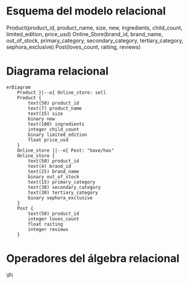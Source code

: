 # Esquema del modelo relacional

Product(product_id, product_name, size, new, ingredients, child_count, limited_edition, price_usd)
Online_Store(brand_id, brand_name, out_of_stock, primary_category, secondary_category, tertiary_category, sephora_exclusive)
Post(loves_count, raiting, reviews)

# Diagrama relacional

```mermaid
erDiagram
    Product }|--o{ Online_store: sell
    Product {
        text(50) product_id 
        text(7) product_name
        text(15) size
        binary new
        text(100) ingredients
        integer child_count
        binary limited_edition
        float price_usd
    }
    Online_store ||--o{ Post: "have/has"
    Online_store {
        text(50) product_id
        text(4) brand_id
        text(25) brand_name
        binary out_of_stock
        text(15) primary_category
        text(30) secondary_category
        text(30) tertiary_category
        binary sephora_exclusive
    }
    Post {
        text(50) product_id
        integer loves_count
        float raiting
        integer reviews
    }
```

# Operadores del álgebra relacional

\Pi